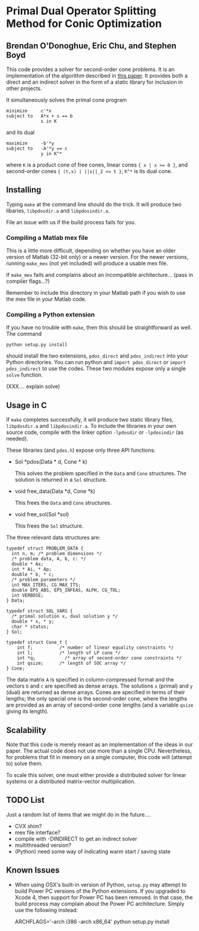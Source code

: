 Primal Dual Operator Splitting Method for Conic Optimization
============================================================
Brendan O'Donoghue, Eric Chu, and Stephen Boyd
----------------------------------------------

This code provides a solver for second-order cone problems. It is an
implementation of the algorithm described in [this
paper](http://www.stanford.edu/~boyd/). It provides both a direct and an
indirect solver in the form of a static library for inclusion in other
projects.

It simultaneously solves the primal cone program

    minimize     c'*x
    subject to   A*x + s == b
                 s in K 
                 
and its dual

    maximize     -b'*y
    subject to   -A'*y == c
                 y in K^* 

where `K` is a product cone of free cones, linear cones `{ x | x >= 0 }`, and second-order cones `{ (t,x) | ||x||_2 <= t }`; `K^*` is its dual cone.

Installing
----------
Typing `make` at the command line should do the trick. It will produce two libaries, `libpdosdir.a` and `libpdosindir.a`.

File an issue with us if the build process fails for you.

### Compiling a Matlab mex file
This is a little more difficult, depending on whether you have an older version of Matlab (32-bit only) or a newer version. For the newer versions, running `make_mex` (not yet included) will produce a usable mex file.

If `make_mex` fails and complains about an incompatible architecture... (pass in compiler flags...?)

Remember to include this directory in your Matlab path if you wish to use the mex file in your Matlab code.

### Compiling a Python extension
If you have no trouble with `make`, then this should be straightforward as well. The command

    python setup.py install

should install the two extensions, `pdos_direct` and `pdos_indirect` into your Python directories. You can run python and `import pdos_direct` or `import pdos_indirect` to use the codes. These two modules expose only a single `solve` function.

(XXX.... explain solve) 

Usage in C
----------
If `make` completes successfully, it will produce two static library files,
`libpdosdir.a` and `libpdosindir.a`. To include the libraries in your own
source code, compile with the linker option `-lpdosdir` or `-lpdosindir` (as
needed).

These libraries (and `pdos.h`) expose only three API functions:

* Sol *pdos(Data * d, Cone * k)
    
    This solves the problem specified in the `Data` and `Cone` structures. 
    The solution is returned in a `Sol` structure.
    
* void free_data(Data *d, Cone *k)
    
    This frees the `Data` and `Cone` structures.
    
* void free_sol(Sol *sol)

    This frees the `Sol` structure.
    
The three relevant data structures are:

    typedef struct PROBLEM_DATA {
      int n, m; /* problem dimensions */
      /* problem data, A, b, c: */
      double * Ax;
      int * Ai, * Ap;
      double * b, * c;
      /* problem parameters */
      int MAX_ITERS, CG_MAX_ITS;
      double EPS_ABS, EPS_INFEAS, ALPH, CG_TOL;
      int VERBOSE;
    } Data;

    typedef struct SOL_VARS {
      /* primal solution x, dual solution y */
      double * x, * y;
      char * status;
    } Sol;

    typedef struct Cone_t {
        int f;          /* number of linear equality constraints */
        int l;          /* length of LP cone */
        int *q;   		  /* array of second-order cone constraints */
        int qsize;      /* length of SOC array */
    } Cone;

The data matrix `A` is specified in column-compressed format and the vectors
`b` and `c` are specified as dense arrays. The solutions `x` (primal) and `y`
(dual) are returned as dense arrays. Cones are specified in terms of their
lengths; the only special one is the second-order cone, where the lengths are
provided as an array of second-order cone lengths (and a variable `qsize`
giving its length).


Scalability
-----------
Note that this code is merely meant as an implementation of the ideas in our
paper. The actual code does not use more than a single CPU. Nevertheless, for
problems that fit in memory on a single computer, this code will (attempt to)
solve them.

To scale this solver, one must either provide a distributed solver for linear
systems or a distributed matrix-vector multiplication.


TODO List
---------
Just a random list of items that we might do in the future....

* CVX shim?
* mex file interface?
* compile with -DINDIRECT to get an indirect solver
* multithreaded version?
* (Python) need some way of indicating warm start / saving state

Known Issues
------------
* When using OSX's built-in version of Python, `setup.py` may attempt to build Power PC versions of the Python extensions. If you upgraded to Xcode 4, then support for Power PC has been removed. In that case, the build process may complain about the Power PC architecture. Simply use the following instead:

    ARCHFLAGS='-arch i386 -arch x86_64' python setup.py install
